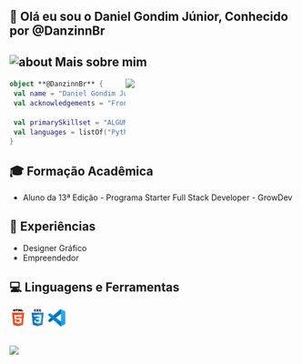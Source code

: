 ## 👋 Olá eu sou o Daniel Gondim Júnior, Conhecido por @DanzinnBr 

## <img width="45" alt="about" src="https://raw.github.com/elizarov/elizarov/master/about.png"> Mais sobre mim

<img align="right" width="300" src="https://i2.wp.com/allhtaccess.info/wp-content/uploads/2018/03/programming.gif?fit=1281%2C716&ssl=1" />

```kotlin
object **@DanzinnBr** {
 val name = "Daniel Gondim Junior"
 val acknowledgements = "Front-End"
 
 val primarySkillset = "ALGUMAS HABILIDADES"
 val languages = listOf("Python", "HTML", "CSS") 
}
```
## 🎓 Formação Acadêmica
  
 - Aluno da 13ª Edição - Programa Starter Full Stack Developer - GrowDev

## 👀 Experiências

  - Designer Gráfico
  - Empreendedor
  
## 💻 Linguagens e Ferramentas </sunmary> 
  
<code><img height="30" src="https://raw.githubusercontent.com/github/explore/80688e429a7d4ef2fca1e82350fe8e3517d3494d/topics/html/html.png"></code>
<code><img height="30" src="https://raw.githubusercontent.com/github/explore/80688e429a7d4ef2fca1e82350fe8e3517d3494d/topics/css/css.png"></code>
<code><img height="30" src="https://raw.githubusercontent.com/github/explore/80688e429a7d4ef2fca1e82350fe8e3517d3494d/topics/visual-studio-code/visual-studio-code.png"></code>
<br><br>
<p>
<a href="#" alt="Linkedin">
  <img src="https://img.shields.io/badge/-Linkedin-0e76a8?style=flat-square&logo=Linkedin&logoColor=white&link=[LINK-DO-SEU-LINKEDIN](https://www.linkedin.com/in/daniel-junior-b94893115/)" /></a>
</p>

<!---
DanzinnBr/DanzinnBr is a ✨ special ✨ repository because its `README.md` (this file) appears on your GitHub profile.
You can click the Preview link to take a look at your changes.
--->
